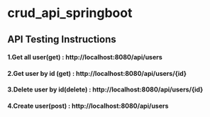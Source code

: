 # crud_api_springboot
## API Testing Instructions


#### 1.Get all user(get) : http://localhost:8080/api/users
#### 2.Get user by id (get) : http://localhost:8080/api/users/{id}
#### 3.Delete user by id(delete) : http://localhost:8080/api/users/{id}
#### 4.Create user(post) : http://localhost:8080/api/users
